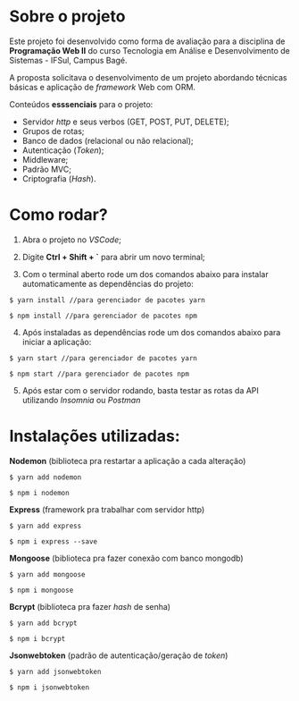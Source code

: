 # Sobre o projeto
Este projeto foi desenvolvido como forma de avaliação para a disciplina de **Programação Web II** do curso Tecnologia em Análise e Desenvolvimento de Sistemas - IFSul, Campus Bagé. 

A proposta solicitava o desenvolvimento de um projeto abordando técnicas básicas e aplicação de _framework_ Web com ORM. 

Conteúdos **esssenciais** para o projeto: 
- Servidor _http_ e seus verbos (GET, POST, PUT, DELETE);
- Grupos de rotas;
- Banco de dados (relacional ou não relacional);
- Autenticação (_Token_);
- Middleware;
- Padrão MVC;
- Criptografia (_Hash_).

# Como rodar?
1. Abra o projeto no _VSCode_;

2. Digite **Ctrl + Shift + `** para abrir um novo terminal;

3. Com o terminal aberto rode um dos comandos abaixo para instalar automaticamente as dependências do projeto:
```
$ yarn install //para gerenciador de pacotes yarn
```
```
$ npm install //para gerenciador de pacotes npm
```

4. Após instaladas as dependências rode um dos comandos abaixo para iniciar a aplicação:
```
$ yarn start //para gerenciador de pacotes yarn
```
```
$ npm start //para gerenciador de pacotes npm
```

5. Após estar com o servidor rodando, basta testar as rotas da API utilizando _Insomnia_ ou _Postman_

# Instalações utilizadas:

**Nodemon** (biblioteca pra restartar a aplicação a cada alteração)
```
$ yarn add nodemon
```
```
$ npm i nodemon
```
**Express** (framework pra trabalhar com servidor http)
```
$ yarn add express
```
```
$ npm i express --save
```
**Mongoose** (biblioteca pra fazer conexão com banco mongodb)
```
$ yarn add mongoose
```
```
$ npm i mongoose
```

**Bcrypt** (biblioteca pra fazer _hash_ de senha)
```
$ yarn add bcrypt
```
```
$ npm i bcrypt
```

**Jsonwebtoken** (padrão de autenticação/geração de _token_)

```
$ yarn add jsonwebtoken
```
```
$ npm i jsonwebtoken
```
